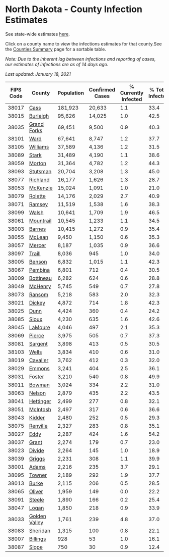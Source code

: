 # North Dakota - County Infection Estimates

See state-wide estimates [here](/infections/us-nd).

Click on a county name to view the infections estimates for that county.See the [Counties Summary](/infections/summary-counties) page for a sortable table.

*Note: Due to the inherent lag between infections and reporting of cases, our estimates of infections are as of 14 days ago.*

*Last updated: January 18, 2021*

|   FIPS Code |                         County |   Population |   Confirmed Cases |   % Currently Infected |   % Total Infected |
|-------------|--------------------------------|--------------|-------------------|------------------------|--------------------|
|       38017 |                   [Cass](cass) |      181,923 |            20,633 |                    1.1 |               33.4 |
|       38015 |           [Burleigh](burleigh) |       95,626 |            14,025 |                    1.0 |               42.5 |
|       38035 |     [Grand Forks](grand-forks) |       69,451 |             9,500 |                    0.9 |               40.3 |
|       38101 |                   [Ward](ward) |       67,641 |             8,747 |                    1.2 |               37.7 |
|       38105 |           [Williams](williams) |       37,589 |             4,136 |                    1.2 |               31.5 |
|       38089 |                 [Stark](stark) |       31,489 |             4,190 |                    1.1 |               38.6 |
|       38059 |               [Morton](morton) |       31,364 |             4,782 |                    1.2 |               44.3 |
|       38093 |           [Stutsman](stutsman) |       20,704 |             3,208 |                    1.3 |               45.0 |
|       38077 |           [Richland](richland) |       16,177 |             1,626 |                    1.3 |               28.7 |
|       38053 |           [McKenzie](mckenzie) |       15,024 |             1,091 |                    1.0 |               21.0 |
|       38079 |             [Rolette](rolette) |       14,176 |             2,029 |                    2.7 |               40.9 |
|       38071 |               [Ramsey](ramsey) |       11,519 |             1,538 |                    1.6 |               38.3 |
|       38099 |                 [Walsh](walsh) |       10,641 |             1,709 |                    1.9 |               46.5 |
|       38061 |         [Mountrail](mountrail) |       10,545 |             1,233 |                    1.1 |               34.5 |
|       38003 |               [Barnes](barnes) |       10,415 |             1,272 |                    0.9 |               35.4 |
|       38055 |               [McLean](mclean) |        9,450 |             1,150 |                    0.6 |               35.3 |
|       38057 |               [Mercer](mercer) |        8,187 |             1,035 |                    0.9 |               36.6 |
|       38097 |               [Traill](traill) |        8,036 |               945 |                    1.0 |               34.0 |
|       38005 |               [Benson](benson) |        6,832 |             1,015 |                    1.1 |               42.3 |
|       38067 |             [Pembina](pembina) |        6,801 |               712 |                    0.4 |               30.5 |
|       38009 |         [Bottineau](bottineau) |        6,282 |               624 |                    0.6 |               28.8 |
|       38049 |             [McHenry](mchenry) |        5,745 |               549 |                    0.7 |               27.8 |
|       38073 |               [Ransom](ransom) |        5,218 |               583 |                    2.0 |               32.3 |
|       38021 |               [Dickey](dickey) |        4,872 |               714 |                    1.8 |               42.3 |
|       38025 |                   [Dunn](dunn) |        4,424 |               360 |                    0.4 |               24.2 |
|       38085 |                 [Sioux](sioux) |        4,230 |               635 |                    1.6 |               42.6 |
|       38045 |             [LaMoure](lamoure) |        4,046 |               497 |                    2.1 |               35.3 |
|       38069 |               [Pierce](pierce) |        3,975 |               505 |                    0.7 |               37.3 |
|       38081 |             [Sargent](sargent) |        3,898 |               413 |                    0.5 |               30.5 |
|       38103 |                 [Wells](wells) |        3,834 |               410 |                    0.6 |               31.0 |
|       38019 |           [Cavalier](cavalier) |        3,762 |               412 |                    0.3 |               32.0 |
|       38029 |               [Emmons](emmons) |        3,241 |               404 |                    2.5 |               36.1 |
|       38031 |               [Foster](foster) |        3,210 |               540 |                    0.8 |               49.9 |
|       38011 |               [Bowman](bowman) |        3,024 |               334 |                    2.2 |               31.0 |
|       38063 |               [Nelson](nelson) |        2,879 |               435 |                    2.2 |               43.5 |
|       38041 |         [Hettinger](hettinger) |        2,499 |               277 |                    0.8 |               32.1 |
|       38051 |           [McIntosh](mcintosh) |        2,497 |               317 |                    0.6 |               36.6 |
|       38043 |               [Kidder](kidder) |        2,480 |               252 |                    0.5 |               29.3 |
|       38075 |           [Renville](renville) |        2,327 |               283 |                    0.8 |               35.1 |
|       38027 |                   [Eddy](eddy) |        2,287 |               424 |                    1.6 |               54.2 |
|       38037 |                 [Grant](grant) |        2,274 |               179 |                    0.7 |               23.0 |
|       38023 |               [Divide](divide) |        2,264 |               145 |                    1.0 |               18.9 |
|       38039 |               [Griggs](griggs) |        2,231 |               308 |                    1.1 |               39.9 |
|       38001 |                 [Adams](adams) |        2,216 |               235 |                    3.7 |               29.1 |
|       38095 |               [Towner](towner) |        2,189 |               292 |                    1.9 |               37.7 |
|       38013 |                 [Burke](burke) |        2,115 |               206 |                    0.5 |               28.5 |
|       38065 |               [Oliver](oliver) |        1,959 |               149 |                    0.0 |               22.2 |
|       38091 |               [Steele](steele) |        1,890 |               166 |                    0.2 |               25.4 |
|       38047 |                 [Logan](logan) |        1,850 |               218 |                    0.9 |               33.9 |
|       38033 | [Golden Valley](golden-valley) |        1,761 |               239 |                    4.8 |               37.0 |
|       38083 |           [Sheridan](sheridan) |        1,315 |               100 |                    0.8 |               22.1 |
|       38007 |           [Billings](billings) |          928 |                53 |                    1.0 |               16.1 |
|       38087 |                 [Slope](slope) |          750 |                30 |                    0.9 |               12.4 |